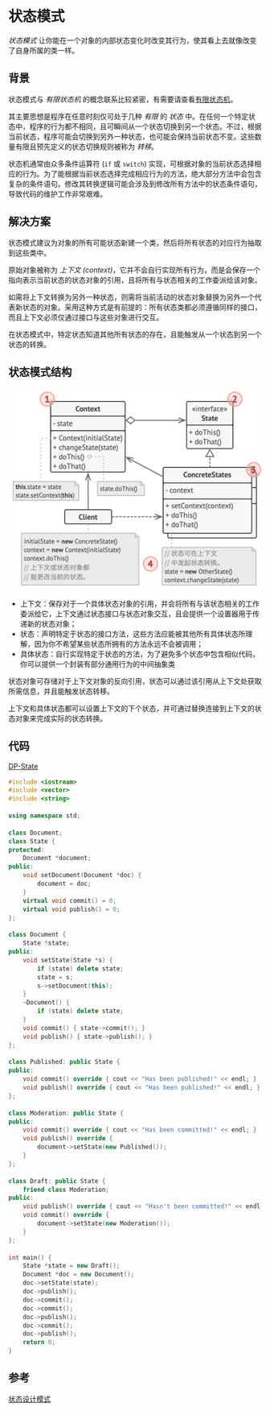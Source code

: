 # 状态模式

*状态模式* 让你能在一个对象的内部状态变化时改变其行为，使其看上去就像改变了自身所属的类一样。

## 背景

状态模式与 *有限状态机* 的概念联系比较紧密，有需要请查看[有限状态机](https://refactoring.guru/zh/fsm)。

其主要思想是程序在任意时刻仅可处于几种 *有限* 的 *状态* 中。在任何一个特定状态中，程序的行为都不相同，且可瞬间从一个状态切换到另一个状态。不过，根据当前状态，程序可能会切换到另外一种状态，也可能会保持当前状态不变。这些数量有限且预先定义的状态切换规则被称为 *转移*。

状态机通常由众多条件运算符 (`if` 或 `switch`) 实现，可根据对象的当前状态选择相应的行为。为了能根据当前状态选择完成相应行为的方法，绝大部分方法中会包含复杂的条件语句。修改其转换逻辑可能会涉及到修改所有方法中的状态条件语句，导致代码的维护工作非常艰难。

## 解决方案

状态模式建议为对象的所有可能状态新建一个类，然后将所有状态的对应行为抽取到这些类中。

原始对象被称为 *上下文 (context)*，它并不会自行实现所有行为，而是会保存一个指向表示当前状态的状态对象的引用，且将所有与状态相关的工作委派给该对象。

如需将上下文转换为另外一种状态，则需将当前活动的状态对象替换为另外一个代表新状态的对象。采用这种方式是有前提的：所有状态类都必须遵循同样的接口，而且上下文必须仅通过接口与这些对象进行交互。

在状态模式中，特定状态知道其他所有状态的存在，且能触发从一个状态到另一个状态的转换。

## 状态模式结构

![状态设计模式的结构](../../assets/imgs/DP-state-structure.png)

- 上下文：保存对于一个具体状态对象的引用，并会将所有与该状态相关的工作委派给它，上下文通过状态接口与状态对象交互，且会提供一个设置器用于传递新的状态对象；
- 状态：声明特定于状态的接口方法，这些方法应能被其他所有具体状态所理解，因为你不希望某些状态所拥有的方法永远不会被调用；
- 具体状态：自行实现特定于状态的方法，为了避免多个状态中包含相似代码，你可以提供一个封装有部分通用行为的中间抽象类

状态对象可存储对于上下文对象的反向引用，状态可以通过该引用从上下文处获取所需信息，并且能触发状态转移。

上下文和具体状态都可以设置上下文的下个状态，并可通过替换连接到上下文的状态对象来完成实际的状态转换。

## 代码

[DP-State](../../assets/codes/DP-State.cpp)

```c++
#include <iostream>
#include <vector>
#include <string>

using namespace std;

class Document;
class State {
protected:
    Document *document;
public:
    void setDocument(Document *doc) {
        document = doc;
    }
    virtual void commit() = 0;
    virtual void publish() = 0;
};

class Document {
    State *state;
public:
    void setState(State *s) {
        if (state) delete state;
        state = s;
        s->setDocument(this);
    }
    ~Document() {
        if (state) delete state;
    }
    void commit() { state->commit(); }
    void publish() { state->publish(); }
};

class Published: public State {
public:
    void commit() override { cout << "Has been published!" << endl; }
    void publish() override { cout << "Has been published!" << endl; }
};

class Moderation: public State {
public:
    void commit() override { cout << "Has been committed!" << endl; }
    void publish() override {
        document->setState(new Published());
    }
};

class Draft: public State {
    friend class Moderation;
public:
    void publish() override { cout << "Hasn't been committed!" << endl; }
    void commit() override {
        document->setState(new Moderation());
    }
};

int main() {
    State *state = new Draft();
    Document *doc = new Document();
    doc->setState(state);
    doc->publish();
    doc->commit();
    doc->commit();
    doc->publish();
    doc->commit();
    doc->publish();
    return 0;
}
```

## 参考

[状态设计模式](https://refactoringguru.cn/design-patterns/state)